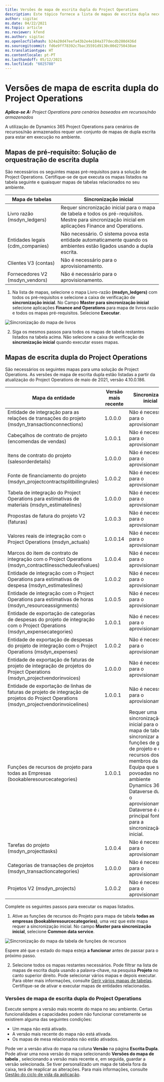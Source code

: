 ```yaml
---
title: Versões de mapa de escrita dupla do Project Operations
description: Este tópico fornece a lista de mapas de escrita dupla necessários para Dynamics 365 Project Operations.
author: sigitac
ms.date: 04/22/2021
ms.topic: article
ms.reviewer: kfend
ms.author: sigitac
ms.openlocfilehash: b24a20d47eefa43b2e4e184a377decdb280d436d
ms.sourcegitcommit: fd6e9ff78392c7bac35591d9130c00d2750438ae
ms.translationtype: HT
ms.contentlocale: pt-PT
ms.lasthandoff: 05/12/2021
ms.locfileid: "6025788"
---
```

# <a name="project-operations-dual-write-map-versions"></a>Versões de mapa de escrita dupla do Project Operations

_**Aplica-se A:** Project Operations para cenários baseados em recursos/não armazenados_

A utilização de Dynamics 365 Project Operations para cenários de recursos/não armazenados requer um conjunto de mapas de dupla escrita para estar em execução no ambiente. 

## <a name="prerequisite-maps-dual-write-orchestration-solution"></a>Mapas de pré-requisito: Solução de orquestração de escrita dupla

São necessários os seguintes mapas pré-requisitos para a solução de Project Operations. Certifique-se de que executa os mapas listados na tabela seguinte e quaisquer mapas de tabelas relacionados no seu ambiente.

| Mapa de tabelas | Sincronização inicial |
| --- | --- |
| Livro razão (msdyn_ledgers) | Requer sincronização inicial para o mapa de tabela e todos os pré-requisitos. Mestre para sincronização inicial em aplicações Finance and Operations. |
| Entidades legais (cdm_companies) | Não necessário. O sistema povoa esta entidade automaticamente quando os ambientes estão ligados usando a dupla escrita. |
| Clientes V3 (contas) | Não é necessário para o aprovisionamento. |
| Fornecedores V2 (msdyn_vendors) | Não é necessário para o aprovisionamento. |

1. Na lista de mapas, selecione o mapa Livro-razão **(msdyn\_ledgers)** com todos os pré-requisitos e selecione a caixa de verificação de **sincronização inicial**. No Campo **Master para sincronização inicial** selecione aplicações **Finance and Operations** para mapa de livros razão e todos os mapas pré-requisitos. Selecione **Executar**.

![Sincronização do mapa de livros](media/DW6.png)

2. Siga os mesmos passos para todos os mapas de tabela restantes listados na tabela acima. Não selecione a caixa de verificação de **sincronização inicial** quando executar esses mapas.

## <a name="project-operations-dual-write-maps"></a>Mapas de escrita dupla do Project Operations

São necessários os seguintes mapas para uma solução de Project Operations. As versões de mapa de escrita dupla estão listadas a partir da atualização do Project Operations de maio de 2021, versão 4.10.0.186.

| **Mapa da entidade** | **Versão mais recente** | **Sincronização inicial** |
| --- | --- | --- |
| Entidade de integração para as relações de transações do projeto (msdyn\_transactionconnections) | 1.0.0.0 | Não é necessário para o aprovisionamento. |
| Cabeçalhos de contrato de projeto (encomendas de vendas) | 1.0.0.1 | Não é necessário para o aprovisionamento. |
| Itens de contrato do projeto (salesorderdetails) | 1.0.0.0 | Não é necessário para o aprovisionamento. |
| Fonte de financiamento do projeto (msdyn_projectcontractsplitbillingrules) | 1.0.0.2 | Não é necessário para o aprovisionamento. |
| Tabela de integração do Project Operations para estimativas de materiais (msdyn\_estimatelines) | 1.0.0.0 | Não é necessário para o aprovisionamento. |
| Propostas de fatura do projeto V2 (faturas) | 1.0.0.3 | Não é necessário para o aprovisionamento. |
| Valores reais de integração com o Project Operations (msdyn_actuals) | 1.0.0.14 | Não é necessário para o aprovisionamento. |
| Marcos do item de contrato de integração com o Project Operations (msdyn_contractlinesscheduleofvalues) | 1.0.0.4 | Não é necessário para o aprovisionamento. |
| Entidade de integração com o Project Operations para estimativas de despesa (msdyn_estimateslines) | 1.0.0.2 | Não é necessário para o aprovisionamento. |
| Entidade de integração com o Project Operations para estimativas de horas (msdyn_resourceassignments) | 1.0.0.5 | Não é necessário para o aprovisionamento. |
| Entidade de exportação de categorias de despesas do projeto de integração com o Project Operations (msdyn_expensecategories) | 1.0.0.1 | Não é necessário para o aprovisionamento. |
| Entidade de exportação de despesas do projeto de integração com o Project Operations (msdyn_expenses) | 1.0.0.2 | Não é necessário para o aprovisionamento. |
| Entidade de exportação de faturas de projeto de integração de projetos do Project Operations (msdyn_projectvendorinvoices) | 1.0.0.0 | Não é necessário para o aprovisionamento. |
| Entidade de exportação de linhas de faturas de projeto de integração de projetos do Project Operations (msdyn_projectvendorinvoicelines) | 1.0.0.1 | Não é necessário para o aprovisionamento. |
| Funções de recursos de projeto para todas as Empresas (bookableresourcecategories) | 1.0.0.1 | Requer uma sincronização inicial para o mapa de tabela sincronizar as funções de gestor de projeto e de recursos dos membros da Equipa que são povoadas no ambiente Dynamics 365 Dataverse durante o aprovisionamento. Dataverse é a principal fonte para a sincronização inicial. |
| Tarefas do projeto (msdyn_projecttasks) | 1.0.0.4 | Não é necessário para o aprovisionamento. |
| Categorias de transações de projetos (msdyn_transactioncategories) | 1.0.0.0 | Não é necessário para o aprovisionamento. |
| Projetos V2 (msdyn_projects) | 1.0.0.2 | Não é necessário para o aprovisionamento. |

Complete os seguintes passos para executar os mapas listados.

1. Ative as funções de recursos do Projeto para mapa de tabela **todas as empresas (bookableresourcecategories)**, uma vez que este mapa requer a sincronização inicial. No campo **Master para sincronização inicial**, selecione **Common data service**. 

 ![Sincronização do mapa da tabela de funções de recursos](media/6ResourceInitialSync.jpg)

 Espere até que o estado do mapa esteja **a funcionar** antes de passar para o próximo passo.

2. Selecione todos os mapas restantes necessários. Pode filtrar na lista de mapas de escrita dupla usando a palavra-chave, na pesquisa **Projeto** no canto superior direito. Pode selecionar vários mapas e depois executar. Para obter mais informações, consulte [Gerir vários mapas de tabelas](/dynamics365/fin-ops-core/dev-itpro/data-entities/dual-write/multiple-entity-maps). Certifique-se de ativar e executar mapas de entidades relacionadas.

### <a name="project-operations-dual-write-map-versions"></a>Versões de mapa de escrita dupla do Project Operations

Execute sempre a versão mais recente do mapa no seu ambiente. Certas funcionalidades e capacidades podem não funcionar corretamente se existirem alguma das seguintes condições:

- Um mapa não está ativado.
- A versão mais recente do mapa não está ativada. 
- Os mapas de mesa relacionados não estão ativados.

Pode ver a versão ativa do mapa na coluna **Versão** na página **Escrita Dupla**. Pode ativar uma nova versão do mapa selecionando **Versões do mapa de tabela** , selecionando a versão mais recente e, em seguida, guardar a versão selecionada. Se tiver personalizado um mapa de tabela fora da caixa, terá de reaplicar as alterações. Para mais informações, consulte [Gestão do ciclo de vida da aplicação](/dynamics365/fin-ops-core/dev-itpro/data-entities/dual-write/app-lifecycle-management).

